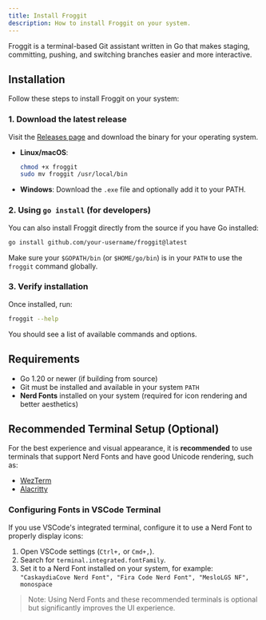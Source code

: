 ```yaml
---
title: Install Froggit
description: How to install Froggit on your system.
---
```


Froggit is a terminal-based Git assistant written in Go that makes staging, committing, pushing, and switching branches easier and more interactive.

## Installation

Follow these steps to install Froggit on your system:

### 1. Download the latest release

Visit the [Releases page](https://github.com/your-username/froggit/releases) and download the binary for your operating system.

- **Linux/macOS**:
  ```bash
  chmod +x froggit
  sudo mv froggit /usr/local/bin

* **Windows**:
  Download the `.exe` file and optionally add it to your PATH.

### 2. Using `go install` (for developers)

You can also install Froggit directly from the source if you have Go installed:

```bash
go install github.com/your-username/froggit@latest
```

Make sure your `$GOPATH/bin` (or `$HOME/go/bin`) is in your `PATH` to use the `froggit` command globally.

### 3. Verify installation

Once installed, run:

```bash
froggit --help
```

You should see a list of available commands and options.

## Requirements

* Go 1.20 or newer (if building from source)
* Git must be installed and available in your system `PATH`
* **Nerd Fonts** installed on your system (required for icon rendering and better aesthetics)

## Recommended Terminal Setup (Optional)

For the best experience and visual appearance, it is **recommended** to use terminals that support Nerd Fonts and have good Unicode rendering, such as:

* [WezTerm](https://wezfurlong.org/wezterm/)
* [Alacritty](https://github.com/alacritty/alacritty)

### Configuring Fonts in VSCode Terminal

If you use VSCode's integrated terminal, configure it to use a Nerd Font to properly display icons:

1. Open VSCode settings (`Ctrl+,` or `Cmd+,`).
2. Search for `terminal.integrated.fontFamily`.
3. Set it to a Nerd Font installed on your system, for example:
   `"CaskaydiaCove Nerd Font", "Fira Code Nerd Font", "MesloLGS NF", monospace`

> Note: Using Nerd Fonts and these recommended terminals is optional but significantly improves the UI experience.
